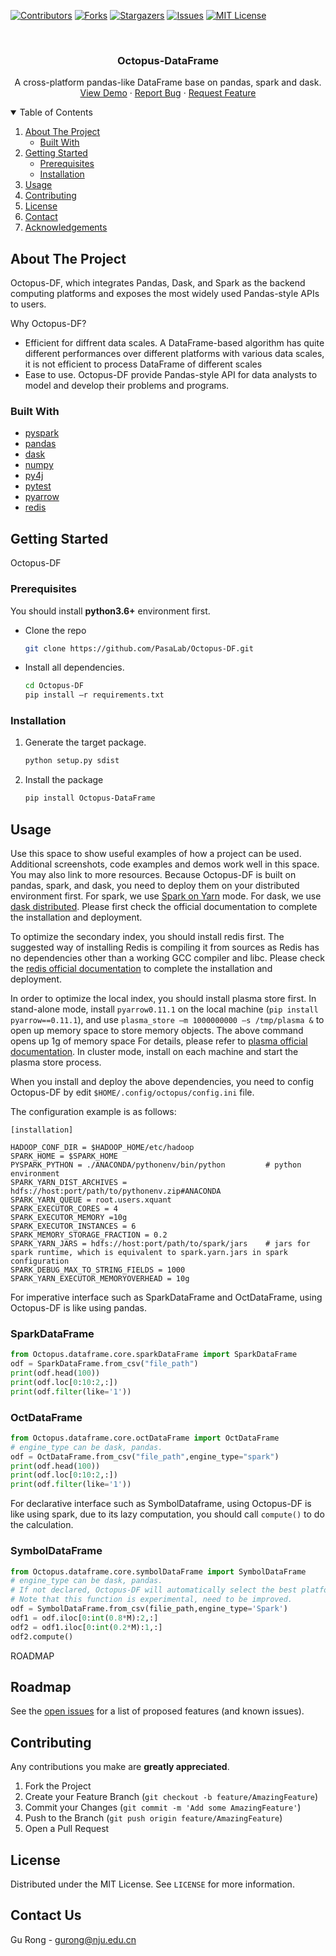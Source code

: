 
<!-- PROJECT SHIELDS -->
<!--
*** I'm using markdown "reference style" links for readability.
*** Reference links are enclosed in brackets [ ] instead of parentheses ( ).
*** See the bottom of this document for the declaration of the reference variables
*** for contributors-url, forks-url, etc. This is an optional, concise syntax you may use.
*** https://www.markdownguide.org/basic-syntax/#reference-style-links
-->

[![Contributors][contributors-shield]][contributors-url]
[![Forks][forks-shield]][forks-url]
[![Stargazers][stars-shield]][stars-url]
[![Issues][issues-shield]][issues-url]
[![MIT License][license-shield]][license-url]



<!-- PROJECT LOGO -->
<br />

<p align="center">
  <!-- <a href="https://github.com/PasaLab/Octopus-DF">
    <img src="images/logo.png" alt="Logo" width="80" height="80">
  </a> -->

  <h3 align="center">Octopus-DataFrame</h3>

  <p align="center">
    A cross-platform pandas-like DataFrame base on pandas, spark and dask.
    <!-- <br />
    <a href="https://github.com/PasaLab/Octopus-DF"><strong>Explore the docs »</strong></a>
    <br /> -->
    <br />
    <a href="https://github.com/PasaLab/Octopus-DF">View Demo</a>
    ·
    <a href="https://github.com/PasaLab/Octopus-DF/issues">Report Bug</a>
    ·
    <a href="https://github.com/PasaLab/Octopus-DF/issues">Request Feature</a>
  </p>
</p>



<!-- TABLE OF CONTENTS -->
<details open="open">
  <summary>Table of Contents</summary>
  <ol>
    <li>
      <a href="#about-the-project">About The Project</a>
      <ul>
        <li><a href="#built-with">Built With</a></li>
      </ul>
    </li>
    <li>
      <a href="#getting-started">Getting Started</a>
      <ul>
        <li><a href="#prerequisites">Prerequisites</a></li>
        <li><a href="#installation">Installation</a></li>
      </ul>
    </li>
    <li><a href="#usage">Usage</a></li>
    <!-- <li><a href="#roadmap">Roadmap</a></li> -->
    <li><a href="#contributing">Contributing</a></li>
    <li><a href="#license">License</a></li>
    <li><a href="#contact">Contact</a></li>
    <li><a href="#acknowledgements">Acknowledgements</a></li>
  </ol>
</details>



<!-- ABOUT THE PROJECT -->
## About The Project

<!-- [![Product Name Screen Shot][product-screenshot]](https://example.com) -->

Octopus-DF, which integrates Pandas, Dask, and Spark as the backend computing platforms and exposes the most widely used Pandas-style APIs to users.

Why Octopus-DF?
* Efficient for diffrent data scales. A DataFrame-based algorithm has quite different performances over different platforms with various data scales, it is not efficient to process DataFrame of different scales
* Ease to use. Octopus-DF provide Pandas-style API for data analysts to model and develop their problems and programs.


### Built With

* [pyspark](https://spark.apache.org)
* [pandas](https://pandas.pydata.org)
* [dask](https://dask.org)
* [numpy](https://numpy.org)
* [py4j](https://www.py4j.org)
* [pytest](https://pytest.org)
* [pyarrow](https://arrow.apache.org)
* [redis](https://redis.io)

<!-- GETTING STARTED -->
## Getting Started
Octopus-DF 

### Prerequisites
You should install **python3.6+** environment first.

* Clone the repo
  ``` sh
  git clone https://github.com/PasaLab/Octopus-DF.git
  ```
* Install all dependencies.
  ```sh
  cd Octopus-DF
  pip install –r requirements.txt
  ```

### Installation

1. Generate the target package.
    ```sh
    python setup.py sdist
    ```
2. Install the package
    ```sh
    pip install Octopus-DataFrame
    ```

<!-- USAGE EXAMPLES -->
## Usage

Use this space to show useful examples of how a project can be used. Additional screenshots, code examples and demos work well in this space. You may also link to more resources.
Because Octopus-DF is built on pandas, spark, and dask, you need to deploy them on your distributed environment first. For spark, we use [Spark on Yarn](https://spark.apache.org/docs/2.3.2/running-on-yarn.html) mode. For dask, we use [dask distributed](https://distributed.dask.org/en/latest/). Please first check the official documentation to complete the installation and deployment.

To optimize the secondary index, you should install redis first. The suggested way of installing Redis is compiling it from sources as Redis has no dependencies other than a working GCC compiler and libc.  Please check the [redis official documentation](https://redis.io/topics/quickstart) to complete the installation and deployment. 

In order to optimize the local index, you should install plasma store first. In stand-alone mode, install `pyarrow0.11.1` on the local machine (`pip install pyarrow==0.11.1`), and use  `plasma_store –m 1000000000 –s /tmp/plasma &` to open up memory space to store memory objects. The above command opens up 1g of memory space For details, please refer to [plasma official documentation](http://arrow.apache.org/docs/python/plasma.html#starting-the-plasma-store). In cluster mode, install on each machine and start the plasma store process.

When you install and deploy the above dependencies, you need to config Octopus-DF by edit `$HOME/.config/octopus/config.ini` file.

The configuration example is as follows:
```
[installation]
          
HADOOP_CONF_DIR = $HADOOP_HOME/etc/hadoop  
SPARK_HOME = $SPARK_HOME
PYSPARK_PYTHON = ./ANACONDA/pythonenv/bin/python         # python environment
SPARK_YARN_DIST_ARCHIVES = hdfs://host:port/path/to/pythonenv.zip#ANACONDA
SPARK_YARN_QUEUE = root.users.xquant
SPARK_EXECUTOR_CORES = 4
SPARK_EXECUTOR_MEMORY =10g
SPARK_EXECUTOR_INSTANCES = 6
SPARK_MEMORY_STORAGE_FRACTION = 0.2
SPARK_YARN_JARS = hdfs://host:port/path/to/spark/jars    # jars for spark runtime, which is equivalent to spark.yarn.jars in spark configuration
SPARK_DEBUG_MAX_TO_STRING_FIELDS = 1000
SPARK_YARN_EXECUTOR_MEMORYOVERHEAD = 10g
```
For imperative interface such as SparkDataFrame and OctDataFrame, using Octopus-DF is like using pandas.

### SparkDataFrame
```python
from Octopus.dataframe.core.sparkDataFrame import SparkDataFrame
odf = SparkDataFrame.from_csv("file_path")
print(odf.head(100))
print(odf.loc[0:10:2,:])
print(odf.filter(like='1'))
```
### OctDataFrame

```python
from Octopus.dataframe.core.octDataFrame import OctDataFrame
# engine_type can be dask, pandas.
odf = OctDataFrame.from_csv("file_path",engine_type="spark")
print(odf.head(100))
print(odf.loc[0:10:2,:])
print(odf.filter(like='1'))
```
For declarative interface such as SymbolDataframe, using Octopus-DF is like using spark, due to its lazy computation, you should call `compute()` to do the calculation.
### SymbolDataFrame

```python
from Octopus.dataframe.core.symbolDataFrame import SymbolDataFrame
# engine_type can be dask, pandas. 
# If not declared, Octopus-DF will automatically select the best platform.
# Note that this function is experimental, need to be improved.
odf = SymbolDataFrame.from_csv(filie_path,engine_type='Spark')
odf1 = odf.iloc[0:int(0.8*M):2,:]
odf2 = odf1.iloc[0:int(0.2*M):1,:]
odf2.compute()
```

ROADMAP
## Roadmap

See the [open issues](https://github.com/PasaLab/Octopus-DF/issues) for a list of proposed features (and known issues).



<!-- CONTRIBUTING -->
## Contributing
Any contributions you make are **greatly appreciated**.

1. Fork the Project
2. Create your Feature Branch (`git checkout -b feature/AmazingFeature`)
3. Commit your Changes (`git commit -m 'Add some AmazingFeature'`)
4. Push to the Branch (`git push origin feature/AmazingFeature`)
5. Open a Pull Request

<!-- LICENSE -->
## License

Distributed under the MIT License. See `LICENSE` for more information.



<!-- CONTACT -->
## Contact Us

Gu Rong - gurong@nju.edu.cn






<!-- MARKDOWN LINKS & IMAGES -->
<!-- https://www.markdownguide.org/basic-syntax/#reference-style-links -->
[contributors-shield]: https://img.shields.io/github/contributors/PasaLab/Octopus-DF.svg?style=for-the-badge
[contributors-url]: https://github.com/PasaLab/Octopus-DF/graphs/contributors
[forks-shield]: https://img.shields.io/github/forks/PasaLab/Octopus-DF.svg?style=for-the-badge
[forks-url]: https://github.com/PasaLab/Octopus-DF/network/members
[stars-shield]: https://img.shields.io/github/stars/PasaLab/Octopus-DF.svg?style=for-the-badge
[stars-url]: https://github.com/PasaLab/Octopus-DF/stargazers
[issues-shield]: https://img.shields.io/github/issues/PasaLab/Octopus-DF.svg?style=for-the-badge
[issues-url]: https://github.com/PasaLab/Octopus-DF/issues
[license-shield]: https://img.shields.io/github/license/PasaLab/Octopus-DF.svg?style=for-the-badge
[license-url]: https://github.com/PasaLab/Octopus-DF/blob/master/LICENSE.txt
[product-screenshot]: images/screenshot.png
